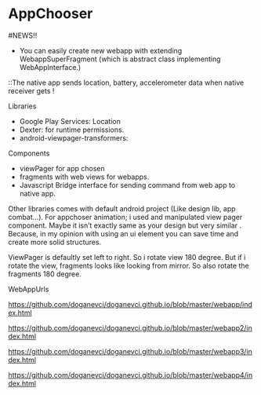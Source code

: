 # AppChooser


#NEWS!!
- You can easily create new webapp with extending WebappSuperFragment (which is abstract class implementing WebAppInterface.)

::The native app sends location, battery, accelerometer data when native receiver gets !

Libraries
- Google Play Services: Location
- Dexter: for runtime permissions.
- android-viewpager-transformers: 


Components

- viewPager for app chosen
- fragments with web views for webapps.
- Javascript Bridge interface for sending command from web app to native app.

Other libraries comes with default android project (Like design lib, app combat…). For appchoser animation; i used and manipulated view pager component. Maybe it isn’t exactly same as your design but very similar . Because, in my opinion with using an ui element  you can save time and create more solid structures.

ViewPager is defaultly set left to right. So i rotate view 180 degree. But if i rotate the view, fragments looks like looking from mirror. So also rotate the fragments 180 degree.


WebAppUrls

https://github.com/doganevci/doganevci.github.io/blob/master/webapp/index.html

https://github.com/doganevci/doganevci.github.io/blob/master/webapp2/index.html

https://github.com/doganevci/doganevci.github.io/blob/master/webapp3/index.html

https://github.com/doganevci/doganevci.github.io/blob/master/webapp4/index.html

